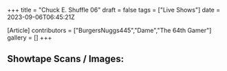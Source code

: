 +++
title = "Chuck E. Shuffle 06"
draft = false
tags = ["Live Shows"]
date = 2023-09-06T06:45:21Z

[Article]
contributors = ["BurgersNuggs445","Dame","The 64th Gamer"]
gallery = []
+++
<h2> Showtape Scans / Images: </h2>
